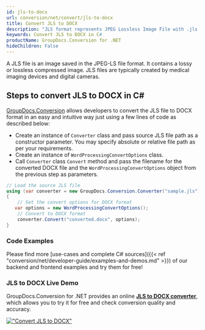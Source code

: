 ```yaml
---
id: jls-to-docx
url: conversion/net/convert/jls-to-docx
title: Convert JLS to DOCX
description: "JLS format represents JPEG Lossless Image File with .jls extension. Learn how to convert JLS to DOCX file programmatically in C# language using GroupDocs.Conversion for .NET library."
keywords: Convert JLS to DOCX in C#
productName: GroupDocs.Conversion for .NET
hideChildren: False
---
```


A JLS file is an image saved in the JPEG-LS file format. It contains a lossy or lossless compressed image. JLS files are typically created by medical imaging devices and digital cameras.

## Steps to convert JLS to DOCX in C#

[GroupDocs.Conversion](https://products.groupdocs.com/conversion/net) allows developers to convert the JLS file to DOCX format in an easy and intuitive way just using a few lines of code as described below:

* Create an instance of `Converter` class and pass source JLS file path as a constructor parameter. You may specify absolute or relative file path as per your requirements. 
* Create an instance of `WordProcessingConvertOptions` class.
* Call `Converter` class `Convert` method and pass the filename for the converted DOCX file and the `WordProcessingConvertOptions` object from the previous step as parameters.

```csharp
// Load the source JLS file
using (var converter = new GroupDocs.Conversion.Converter("sample.jls"))
{
    // Set the convert options for DOCX format
   var options = new WordProcessingConvertOptions();
    // Convert to DOCX format
    converter.Convert("converted.docx", options);
}
```

### Code Examples

Please find more [use-cases and complete C# sources]({{< ref "conversion/net/developer-guide/examples-and-demos.md" >}}) of our backend and frontend examples and try them for free!

### JLS to DOCX Live Demo

GroupDocs.Conversion for .NET provides an online [**JLS to DOCX converter**](https://products.groupdocs.app/conversion/jls-to-docx), which allows you to try it for free and check conversion quality and accuracy.

[!["Convert JLS to DOCX"](conversion/net/images/convert-to-docx/convert-jls-to-docx.png)](https://products.groupdocs.app/conversion/jls-to-docx)